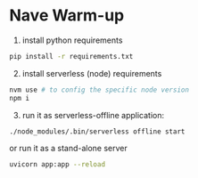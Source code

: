 # Nave Warm-up

1. install python requirements

```bash
pip install -r requirements.txt
```

2. install serverless (node) requirements

```bash
nvm use # to config the specific node version
npm i
```

3. run it as serverless-offline application:

```bash
./node_modules/.bin/serverless offline start
```

or run it as a stand-alone server

```bash
uvicorn app:app --reload
```
